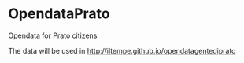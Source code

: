 # OpendataPrato
Opendata for Prato citizens

The data will be used in http://iltempe.github.io/opendatagentediprato